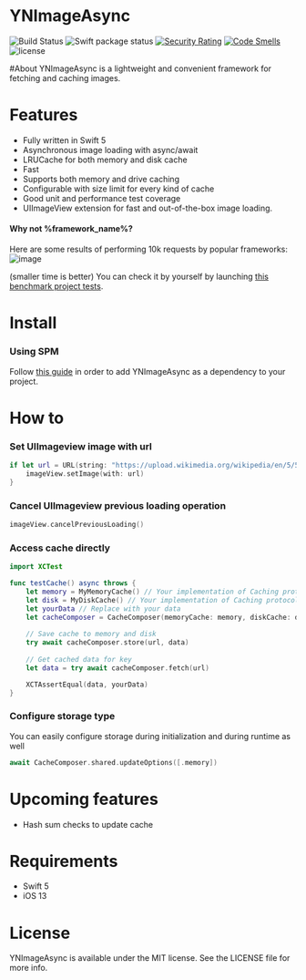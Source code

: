 YNImageAsync
==========
![Build Status](https://github.com/ynechaev/YNImageAsync/actions/workflows/ios.yml/badge.svg)
![Swift package status](https://github.com/ynechaev/YNImageAsync/actions/workflows/swift.yml/badge.svg)
[![Security Rating](https://sonarcloud.io/api/project_badges/measure?project=ynechaev_YNImageAsync&metric=security_rating)](https://sonarcloud.io/summary/new_code?id=ynechaev_YNImageAsync)
[![Code Smells](https://sonarcloud.io/api/project_badges/measure?project=ynechaev_YNImageAsync&metric=code_smells)](https://sonarcloud.io/summary/new_code?id=ynechaev_YNImageAsync)
![license](https://img.shields.io/github/license/ynechaev/YNImageAsync.svg)

#About
YNImageAsync is a lightweight and convenient framework for fetching and caching images.

# Features
- Fully written in Swift 5
- Asynchronous image loading with async/await
- LRUCache for both memory and disk cache
- Fast
- Supports both memory and drive caching
- Configurable with size limit for every kind of cache
- Good unit and performance test coverage
- UIImageView extension for fast and out-of-the-box image loading.

#### Why not %framework_name%?
Here are some results of performing 10k requests by popular frameworks:
![image](https://cloud.githubusercontent.com/assets/1216785/19865426/76fe4eea-9f9c-11e6-90f1-3374a4f11c6a.png)

(smaller time is better)
You can check it by yourself by launching [this benchmark project tests](https://github.com/ynechaev/Image-Frameworks-Benchmark).

# Install
### Using SPM
Follow [this guide](https://developer.apple.com/documentation/xcode/adding-package-dependencies-to-your-app) in order to add YNImageAsync as a dependency to your project.

# How to
### Set UIImageview image with url
```swift
if let url = URL(string: "https://upload.wikimedia.org/wikipedia/en/5/5f/Original_Doge_meme.jpg") {
    imageView.setImage(with: url)
}
```
### Cancel UIImageview previous loading operation
```swift
imageView.cancelPreviousLoading()
```
### Access cache directly
```swift
import XCTest

func testCache() async throws {
    let memory = MyMemoryCache() // Your implementation of Caching protocol
    let disk = MyDiskCache() // Your implementation of Caching protocol
    let yourData // Replace with your data
    let cacheComposer = CacheComposer(memoryCache: memory, diskCache: disk) 
    
    // Save cache to memory and disk
    try await cacheComposer.store(url, data) 
    
    // Get cached data for key
    let data = try await cacheComposer.fetch(url)

    XCTAssertEqual(data, yourData)
}
```
### Configure storage type
You can easily configure storage during initialization and during runtime as well
```swift
await CacheComposer.shared.updateOptions([.memory])
```

# Upcoming features
* Hash sum checks to update cache

# Requirements

* Swift 5
* iOS 13

# License

YNImageAsync is available under the MIT license. See the LICENSE file for more info.
